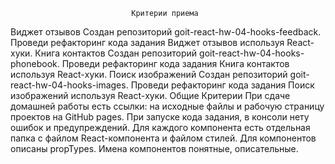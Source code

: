                                Критерии приема

Виджет отзывов
Создан репозиторий goit-react-hw-04-hooks-feedback.
Проведи рефакторинг кода задания Виджет отзывов используя React-хуки.
Книга контактов
Создан репозиторий goit-react-hw-04-hooks-phonebook.
Проведи рефакторинг кода задания Книга контактов используя React-хуки.
Поиск изображений
Создан репозиторий goit-react-hw-04-hooks-images.
Проведи рефакторинг кода задания Поиск изображений используя React-хуки.
Общие Критерии
При сдаче домашней работы есть ссылки: на исходные файлы и рабочую страницу проектов на GitHub pages.
При запуске кода задания, в консоли нету ошибок и предупреждений.
Для каждого компонента есть отдельная папка с файлом React-компонента и файлом стилей.
Для компонентов описаны propTypes.
Имена компонентов понятные, описательные.
